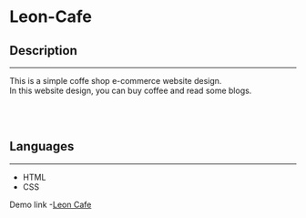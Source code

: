 # Leon-Cafe

<h2>Description</h2>
<hr />
<p>
    This is a simple coffe shop e-commerce website design.
    <br />
    In this website design, you can buy coffee and read some blogs.
</p>
<br />
<br />
<h2>Languages</h2>
<hr />
<ul>
    <li>HTML</li>
    <li>CSS</li>
</ul>

<p>Demo link -<a href="https://mytmnsthu.github.io/Leon-Cafe/">Leon Cafe</a></p>
